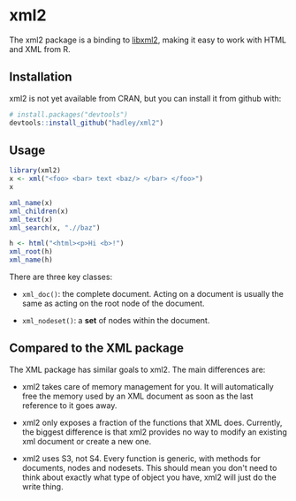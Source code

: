 # xml2

The xml2 package is a binding to [libxml2](http://xmlsoft.org), making it easy to work with HTML and XML from R.

## Installation

xml2 is not yet available from CRAN, but you can install it from github with:

```R
# install.packages("devtools")
devtools::install_github("hadley/xml2")
```

## Usage

```R
library(xml2)
x <- xml("<foo> <bar> text <baz/> </bar> </foo>")
x

xml_name(x)
xml_children(x)
xml_text(x)
xml_search(x, ".//baz")

h <- html("<html><p>Hi <b>!")
xml_root(h)
xml_name(h)
```

There are three key classes:

* `xml_doc()`: the complete document. Acting on a document is usually the same 
  as acting on the root node of the document.

* `xml_nodeset()`: a __set__ of nodes within the document.

## Compared to the XML package

The XML package has similar goals to xml2. The main differences are:

* xml2 takes care of memory management for you. It will automatically
  free the memory used by an XML document as soon as the last reference
  to it goes away.

* xml2 only exposes a fraction of the functions that XML does. Currently,
  the biggest difference is that xml2 provides no way to modify an existing
  xml document or create a new one.

* xml2 uses S3, not S4. Every function is generic, with methods for 
  documents, nodes and nodesets. This should mean you don't need to think
  about exactly what type of object you have, xml2 will just do the write
  thing.
